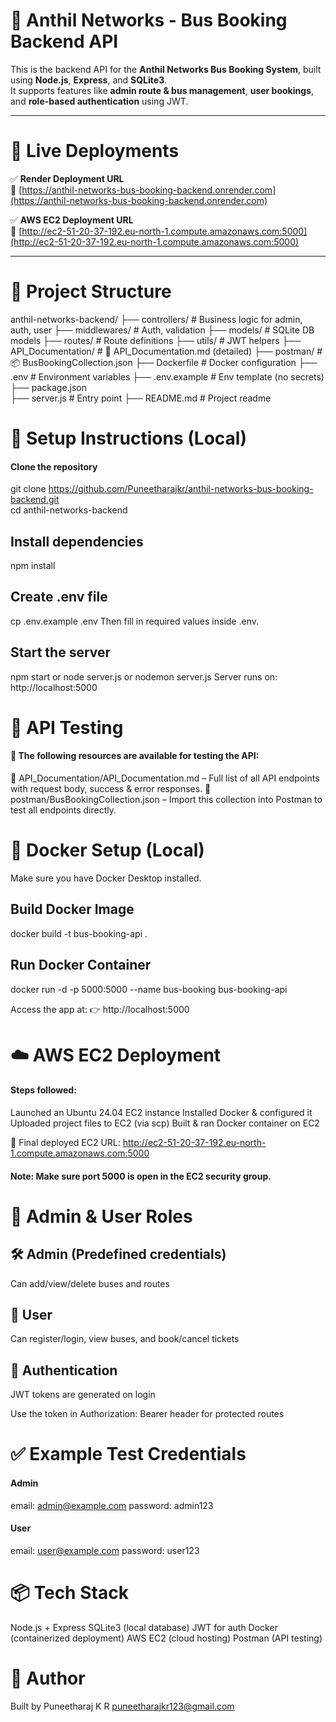 # 🚌 Anthil Networks - Bus Booking Backend API

This is the backend API for the **Anthil Networks Bus Booking System**, built using **Node.js**, **Express**, and **SQLite3**.  
It supports features like **admin route & bus management**, **user bookings**, and **role-based authentication** using JWT.

---

# 🚀 Live Deployments

✅ **Render Deployment URL**  
🔗 [https://anthil-networks-bus-booking-backend.onrender.com](https://anthil-networks-bus-booking-backend.onrender.com)

✅ **AWS EC2 Deployment URL**  
🔗 [http://ec2-51-20-37-192.eu-north-1.compute.amazonaws.com:5000](http://ec2-51-20-37-192.eu-north-1.compute.amazonaws.com:5000)

---

# 📁 Project Structure


anthil-networks-backend/
├── controllers/           # Business logic for admin, auth, user
├── middlewares/           # Auth, validation
├── models/                # SQLite DB models
├── routes/                # Route definitions
├── utils/                 # JWT helpers
├── API_Documentation/     # 📄 API_Documentation.md (detailed)
├── postman/               # 📦 BusBookingCollection.json
├── Dockerfile             # Docker configuration
├── .env                   # Environment variables
├── .env.example           # Env template (no secrets)
├── package.json           
├── server.js              # Entry point
├── README.md              # Project readme



# 🔧 Setup Instructions (Local)
#### Clone the repository
git clone https://github.com/Puneetharajkr/anthil-networks-bus-booking-backend.git   
cd anthil-networks-backend

## Install dependencies
npm install

## Create .env file
cp .env.example .env
   Then fill in required values inside .env.

## Start the server
npm start or node server.js or nodemon server.js
    Server runs on: http://localhost:5000

# 🧪 API Testing
#### 📂 The following resources are available for testing the API:
🔹 API_Documentation/API_Documentation.md – Full list of all API endpoints with request body, success & error responses.
🔹 postman/BusBookingCollection.json – Import this collection into Postman to test all endpoints directly.

# 🐳 Docker Setup (Local)
Make sure you have Docker Desktop installed.

## Build Docker Image
docker build -t bus-booking-api .

## Run Docker Container
docker run -d -p 5000:5000 --name bus-booking bus-booking-api

Access the app at:
👉 http://localhost:5000


# ☁️ AWS EC2 Deployment
#### Steps followed:
Launched an Ubuntu 24.04 EC2 instance
Installed Docker & configured it
Uploaded project files to EC2 (via scp)
Built & ran Docker container on EC2

🔗 Final deployed EC2 URL:
http://ec2-51-20-37-192.eu-north-1.compute.amazonaws.com:5000

#### Note: Make sure port 5000 is open in the EC2 security group.

# 🧠 Admin & User Roles
## 🛠 Admin (Predefined credentials)
Can add/view/delete buses and routes

## 👤 User
Can register/login, view buses, and book/cancel tickets

## 🔐 Authentication
JWT tokens are generated on login

Use the token in Authorization: Bearer <token> header for protected routes

# ✅ Example Test Credentials
#### Admin
email: admin@example.com
password: admin123

#### User
email: user@example.com
password: user123

# 📦 Tech Stack
Node.js + Express
SQLite3 (local database)
JWT for auth
Docker (containerized deployment)
AWS EC2 (cloud hosting)
Postman (API testing)

# 🤝 Author
Built by Puneetharaj K R
puneetharajkr123@gmail.com
